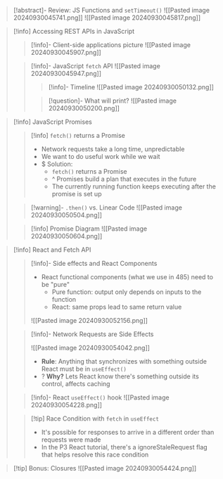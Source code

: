> [!abstract]- Review: JS Functions and `setTimeout()`
> ![[Pasted image 20240930045741.png]]
> ![[Pasted image 20240930045817.png]]

> [!info] Accessing REST APIs in JavaScript
> 
> > [!info]- Client-side applications picture
> > ![[Pasted image 20240930045907.png]]
> 
> > [!info]- JavaScript `fetch` API
> > ![[Pasted image 20240930045947.png]]
> > 
> > > [!info]- Timeline
> > > ![[Pasted image 20240930050132.png]]
> > 
> > > [!question]- What will print?
> > > ![[Pasted image 20240930050200.png]]

> [!info] JavaScript Promises
> 
> > [!info] `fetch()` returns a Promise
> > - Network requests take a long time, unpredictable
> > - We want to do useful work while we wait
> > - $ Solution:
> > 	- `fetch()` returns a Promise
> > 	- ^ Promises build a plan that executes in the future
> > 	- The currently running function keeps executing after the promise is set up
> 
> > [!warning]- `.then()` vs. Linear Code
> > ![[Pasted image 20240930050504.png]]
> 
> > [!info] Promise Diagram
> > ![[Pasted image 20240930050604.png]]

> [!info] React and Fetch API
> 
> > [!info]- Side effects and React Components
> > - React functional components (what we use in 485) need to be "pure"
> > 	- Pure function: output only depends on inputs to the function
> > 	- React: same props lead to same return value
> >
> > ![[Pasted image 20240930052156.png]]
> 
> > [!info]- Network Requests are Side Effects
> > 
> > ![[Pasted image 20240930054042.png]]
> > 
> > - **Rule**: Anything that synchronizes with something outside React must be in `useEffect()`
> > - ? **Why?** Lets React know there's something outside its control, affects caching
> 
> > [!info]- React `useEffect()` hook
> > ![[Pasted image 20240930054228.png]]
> 
> > [!tip] Race Condition with `fetch` in `useEffect`
> > - It's possible for responses to arrive in a different order than requests were made
> > - In the P3 React tutorial, there's a ignoreStaleRequest flag that helps resolve this race condition

> [!tip] Bonus: Closures
> ![[Pasted image 20240930054424.png]]